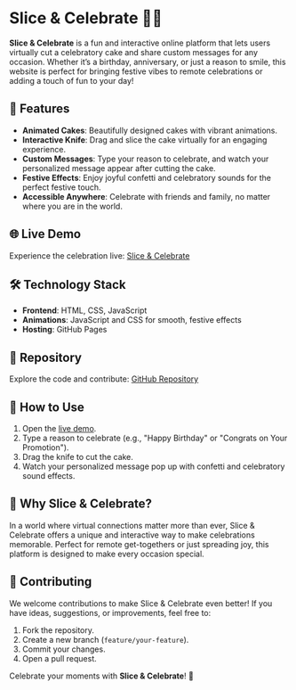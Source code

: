 # Slice & Celebrate 🎂✨  

**Slice & Celebrate** is a fun and interactive online platform that lets users virtually cut a celebratory cake and share custom messages for any occasion. Whether it’s a birthday, anniversary, or just a reason to smile, this website is perfect for bringing festive vibes to remote celebrations or adding a touch of fun to your day!  

## 🌟 Features  
- **Animated Cakes**: Beautifully designed cakes with vibrant animations.  
- **Interactive Knife**: Drag and slice the cake virtually for an engaging experience.  
- **Custom Messages**: Type your reason to celebrate, and watch your personalized message appear after cutting the cake.  
- **Festive Effects**: Enjoy joyful confetti and celebratory sounds for the perfect festive touch.  
- **Accessible Anywhere**: Celebrate with friends and family, no matter where you are in the world.  

## 🌐 Live Demo  
Experience the celebration live: [Slice & Celebrate](https://nayan-bebale.github.io/Slice-Celebrate/)  

## 🛠️ Technology Stack  
- **Frontend**: HTML, CSS, JavaScript  
- **Animations**: JavaScript and CSS for smooth, festive effects  
- **Hosting**: GitHub Pages  

## 📂 Repository  
Explore the code and contribute: [GitHub Repository](https://github.com/Nayan-Bebale/Slice-Celebrate)  

## 🚀 How to Use  
1. Open the [live demo](https://nayan-bebale.github.io/Slice-Celebrate/).  
2. Type a reason to celebrate (e.g., "Happy Birthday" or "Congrats on Your Promotion").  
3. Drag the knife to cut the cake.  
4. Watch your personalized message pop up with confetti and celebratory sound effects.  

## 🎉 Why Slice & Celebrate?  
In a world where virtual connections matter more than ever, Slice & Celebrate offers a unique and interactive way to make celebrations memorable. Perfect for remote get-togethers or just spreading joy, this platform is designed to make every occasion special.  

## 🤝 Contributing  
We welcome contributions to make Slice & Celebrate even better! If you have ideas, suggestions, or improvements, feel free to:  
1. Fork the repository.  
2. Create a new branch (`feature/your-feature`).  
3. Commit your changes.  
4. Open a pull request.  

Celebrate your moments with **Slice & Celebrate**! 🥳  
